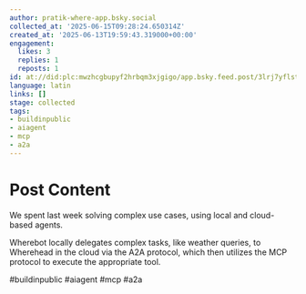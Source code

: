 ```yaml
---
author: pratik-where-app.bsky.social
collected_at: '2025-06-15T09:28:24.650314Z'
created_at: '2025-06-13T19:59:43.319000+00:00'
engagement:
  likes: 3
  replies: 1
  reposts: 1
id: at://did:plc:mwzhcgbupyf2hrbqm3xjgigo/app.bsky.feed.post/3lrj7yflstk2d
language: latin
links: []
stage: collected
tags:
- buildinpublic
- aiagent
- mcp
- a2a
---
```


# Post Content

We spent last week solving complex use cases, using local and cloud-based agents. 

Wherebot locally delegates complex tasks, like weather queries, to Wherehead in the cloud via the A2A protocol, which then utilizes the MCP protocol to execute the appropriate tool.

#buildinpublic #aiagent #mcp #a2a